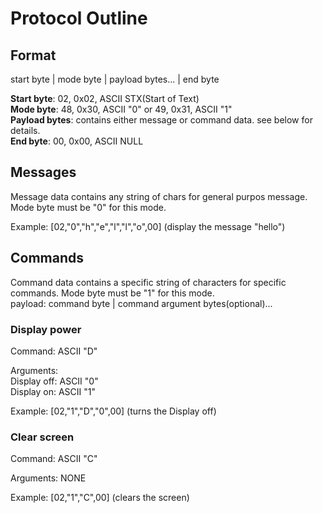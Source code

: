 # Protocol Outline

## Format  

start byte | mode byte | payload bytes... | end byte  

**Start byte**: 02, 0x02, ASCII STX(Start of Text)  
**Mode byte**: 48, 0x30, ASCII "0" or 49, 0x31, ASCII "1"  
**Payload bytes**: contains either message or command data. see below for details.  
**End byte**: 00, 0x00, ASCII NULL  
  
## Messages  
Message data contains any string of chars for general purpos message. Mode byte must be "0" for this mode.

Example: [02,"0","h","e","l","l","o",00] (display the message "hello")  
  
## Commands  
Command data contains a specific string of characters for specific commands. Mode byte must be "1" for this mode.  
payload: command byte | command argument bytes(optional)...  
  
  
### Display power  
Command: ASCII "D"  
  
Arguments:  
Display off: ASCII "0"  
Display on: ASCII "1"  

Example: [02,"1","D","0",00] (turns the Display off)   

### Clear screen  
Command: ASCII "C"  
  
Arguments: NONE  

Example: [02,"1","C",00] (clears the screen)